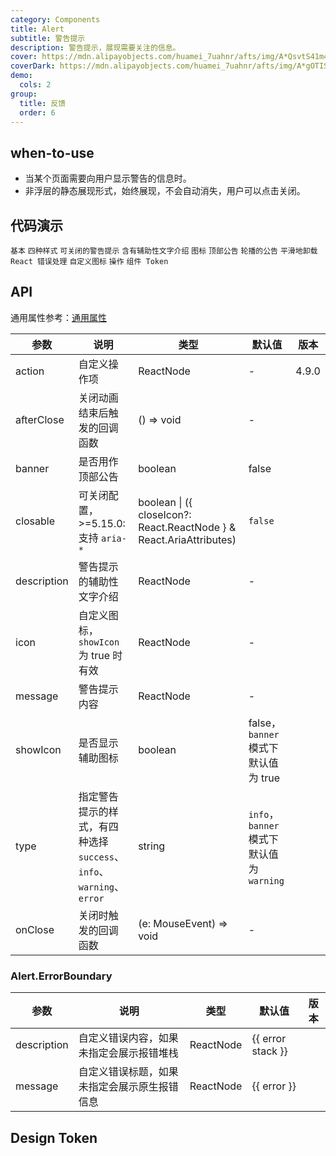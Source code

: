 ```yaml
---
category: Components
title: Alert
subtitle: 警告提示
description: 警告提示，展现需要关注的信息。
cover: https://mdn.alipayobjects.com/huamei_7uahnr/afts/img/A*QsvtS41m45UAAAAAAAAAAAAADrJ8AQ/original
coverDark: https://mdn.alipayobjects.com/huamei_7uahnr/afts/img/A*gOTISoMFZV0AAAAAAAAAAAAADrJ8AQ/original
demo:
  cols: 2
group:
  title: 反馈
  order: 6
---
```


## when-to-use

- 当某个页面需要向用户显示警告的信息时。
- 非浮层的静态展现形式，始终展现，不会自动消失，用户可以点击关闭。

## 代码演示

<!-- prettier-ignore -->
<code src="./demo/basic.tsx">基本</code>
<code src="./demo/style.tsx">四种样式</code>
<code src="./demo/closable.tsx">可关闭的警告提示</code>
<code src="./demo/description.tsx">含有辅助性文字介绍</code>
<code src="./demo/icon.tsx">图标</code>
<code src="./demo/banner.tsx" iframe="250">顶部公告</code>
<code src="./demo/loop-banner.tsx">轮播的公告</code>
<code src="./demo/smooth-closed.tsx">平滑地卸载</code>
<code src="./demo/error-boundary.tsx">React 错误处理</code>
<code src="./demo/custom-icon.tsx" debug>自定义图标</code>
<code src="./demo/action.tsx">操作</code>
<code src="./demo/component-token.tsx" debug>组件 Token</code>

## API

通用属性参考：[通用属性](/docs/react/common-props)

| 参数 | 说明 | 类型 | 默认值 | 版本 |
| --- | --- | --- | --- | --- |
| action | 自定义操作项 | ReactNode | - | 4.9.0 |
| afterClose | 关闭动画结束后触发的回调函数 | () => void | - |  |
| banner | 是否用作顶部公告 | boolean | false |  |
| closable | 可关闭配置，>=5.15.0: 支持 `aria-*` | boolean \| ({ closeIcon?: React.ReactNode } & React.AriaAttributes) | `false` |  |
| description | 警告提示的辅助性文字介绍 | ReactNode | - |  |
| icon | 自定义图标，`showIcon` 为 true 时有效 | ReactNode | - |  |
| message | 警告提示内容 | ReactNode | - |  |
| showIcon | 是否显示辅助图标 | boolean | false，`banner` 模式下默认值为 true |  |
| type | 指定警告提示的样式，有四种选择 `success`、`info`、`warning`、`error` | string | `info`，`banner` 模式下默认值为 `warning` |  |
| onClose | 关闭时触发的回调函数 | (e: MouseEvent) => void | - |  |

### Alert.ErrorBoundary

| 参数 | 说明 | 类型 | 默认值 | 版本 |
| --- | --- | --- | --- | --- |
| description | 自定义错误内容，如果未指定会展示报错堆栈 | ReactNode | {{ error stack }} |  |
| message | 自定义错误标题，如果未指定会展示原生报错信息 | ReactNode | {{ error }} |  |

## Design Token

<ComponentTokenTable component="Alert"></ComponentTokenTable>
